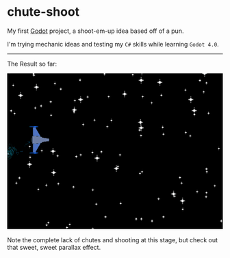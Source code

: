 # chute-shoot

My first [Godot](https://godotengine.org/) project, a shoot-em-up idea based off of a pun.

I'm trying mechanic ideas and testing my `C#` skills while learning `Godot 4.0`.

---

The Result so far:

![](renders/chute-shoot-preview.gif)

Note the complete lack of chutes and shooting at this stage, but check out that sweet, sweet parallax effect.

